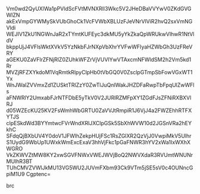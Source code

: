 Vm0wd2QyUXlWa1pPVldScFVtMVNXRll3Wkc5V2JHeDBaVVYwV0ZKdGVGWlZN
akExVmpGYWMySkVUbGhoCk1VcFVWbXBLUzFJeVNrVlViR2hvQ2sxVmNGVldi
WEJIV1ZkU1NGWnJaR2xTYmtKUFEyc3dkMU5yYkZkaQpWRUkwVlhwR1NtVldV
bkppUjJ4VFlsWktXVkV5YzNkbFJrNXpVbXhrYVFwWFIyaHZWbGh3UzFReVRY
aGEKU0ZaVFlrZFNjRlZ0ZUhkWFZrVjVUVlYwVTAxcmNFWldSM2h2Vm5kd1Rr
MVZjRFZXYkdoM1VqRmtkRlpyClpHb0tVbGQ0V0ZsclpGTmpSbFowVGxWT1Yx
WnJWalZVVmxZd1ZUSktTRlZzY0ZwTlJuQnlWakJHZDFaRwpTbFpqUlZwWFls
aFNWRlY2UmxabFJrNTFDbE5yTkV0V2JURlRZMFpXY1ZGdFJsZFNiRXBXVlRJ
d05WZEcKU25KV2FsWmhWbGRTU0ZaVVJtRmpiR1J6VjJ4a2FWZEhhRTFXYTJS
clpESkdWd3BYYmtwcFVrWndXRlJXClpGSk5SbXhWVW10d2JGSnVRa2hEYkhC
SFdqQjBXbUV4Y0doV1JFWlhZekpHUjFSc1RsZGlXR2QzVjJ0VwpiMkV5Ulhr
S1UydG9WbUp1UWxkWmExcExaV3hhVjFkc1pGaFNWR3hYV2xWa1IxWXhXWGRO
VkZKWVZtMW8KY2xwSGVFNWxVWEJWVjBoQ2NWVXdaR3RVUmtWNUNrMUlhR3BT
TUhCMVZVWlJkMU13VG5WU2JUVmFXbm93Ck9VTm5jSE5sV0c4OUNncGpiM1U9
Cgptenc=

brc